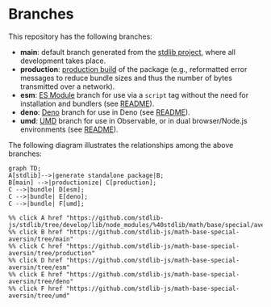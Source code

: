 <!--

@license Apache-2.0

Copyright (c) 2022 The Stdlib Authors.

Licensed under the Apache License, Version 2.0 (the "License");
you may not use this file except in compliance with the License.
You may obtain a copy of the License at

    http://www.apache.org/licenses/LICENSE-2.0

Unless required by applicable law or agreed to in writing, software
distributed under the License is distributed on an "AS IS" BASIS,
WITHOUT WARRANTIES OR CONDITIONS OF ANY KIND, either express or implied.
See the License for the specific language governing permissions and
limitations under the License.

-->

# Branches

This repository has the following branches:

-   **main**: default branch generated from the [stdlib project][stdlib-url], where all development takes place.
-   **production**: [production build][production-url] of the package (e.g., reformatted error messages to reduce bundle sizes and thus the number of bytes transmitted over a network).
-   **esm**: [ES Module][esm-url] branch for use via a `script` tag without the need for installation and bundlers (see [README][esm-readme]).
-   **deno**: [Deno][deno-url] branch for use in Deno (see [README][deno-readme]).
-   **umd**: [UMD][umd-url] branch for use in Observable, or in dual browser/Node.js environments (see [README][umd-readme]).

The following diagram illustrates the relationships among the above branches:

```mermaid
graph TD;
A[stdlib]-->|generate standalone package|B;
B[main] -->|productionize| C[production];
C -->|bundle| D[esm];
C -->|bundle| E[deno];
C -->|bundle| F[umd];

%% click A href "https://github.com/stdlib-js/stdlib/tree/develop/lib/node_modules/%40stdlib/math/base/special/aversin"
%% click B href "https://github.com/stdlib-js/math-base-special-aversin/tree/main"
%% click C href "https://github.com/stdlib-js/math-base-special-aversin/tree/production"
%% click D href "https://github.com/stdlib-js/math-base-special-aversin/tree/esm"
%% click E href "https://github.com/stdlib-js/math-base-special-aversin/tree/deno"
%% click F href "https://github.com/stdlib-js/math-base-special-aversin/tree/umd"
```

[stdlib-url]: https://github.com/stdlib-js/stdlib/tree/develop/lib/node_modules/%40stdlib/math/base/special/aversin
[production-url]: https://github.com/stdlib-js/math-base-special-aversin/tree/production
[deno-url]: https://github.com/stdlib-js/math-base-special-aversin/tree/deno
[deno-readme]: https://github.com/stdlib-js/math-base-special-aversin/blob/deno/README.md
[umd-url]: https://github.com/stdlib-js/math-base-special-aversin/tree/umd
[umd-readme]: https://github.com/stdlib-js/math-base-special-aversin/blob/umd/README.md
[esm-url]: https://github.com/stdlib-js/math-base-special-aversin/tree/esm
[esm-readme]: https://github.com/stdlib-js/math-base-special-aversin/blob/esm/README.md